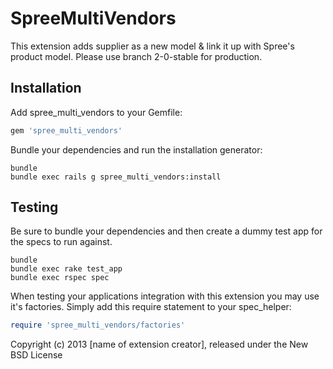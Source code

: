 SpreeMultiVendors
=================

This extension adds supplier as a new model & link it up with Spree's product model.
Please use branch 2-0-stable for production.

Installation
------------

Add spree_multi_vendors to your Gemfile:

```ruby
gem 'spree_multi_vendors'
```

Bundle your dependencies and run the installation generator:

```shell
bundle
bundle exec rails g spree_multi_vendors:install
```

Testing
-------

Be sure to bundle your dependencies and then create a dummy test app for the specs to run against.

```shell
bundle
bundle exec rake test_app
bundle exec rspec spec
```

When testing your applications integration with this extension you may use it's factories.
Simply add this require statement to your spec_helper:

```ruby
require 'spree_multi_vendors/factories'
```

Copyright (c) 2013 [name of extension creator], released under the New BSD License
